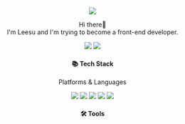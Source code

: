 <div align="center"> 
<img src="https://capsule-render.vercel.app/api?type=wave&color=gradient&customColorList=11&height=150&section=header&fontSize=60&animation=fadeIn" />




Hi there👋   
I'm Leesu and I'm trying to become a front-end developer.  

<a href="https://velog.io/@tnrud4685" target="_blank"><img src="https://img.shields.io/badge/Blog-d66d4d?style=flat&logo=Velog&logoColor=white"/></a> 
<a href="https://storm-mochi-b20.notion.site/SUGYEONG-LEE-236827820ae246e38795f9c365cfed7a" target="_blank"><img src="https://img.shields.io/badge/Portfolio-c25980?style=flat&logo=Proto.io&logoColor=white"/></a> 


#### 📚 Tech Stack  
Platforms & Languages

<img src="https://img.shields.io/badge/HTML5-E34F26?style=flat&logo=HTML5&logoColor=white" />
<img src="https://img.shields.io/badge/CSS-1572B6?style=flat&logo=CSS3&logoColor=white" />
<img src="https://img.shields.io/badge/JavaScript-F7DF1E?style=flat&logo=JavaScript&logoColor=white" />
<img src="https://img.shields.io/badge/TypeScript-3178C6?style=flat&logo=TypeScript&logoColor=white" />  
<img src="https://img.shields.io/badge/React-61DAFB?style=flat&logo=React&logoColor=white" />

#### 🛠️ Tools


</div>


